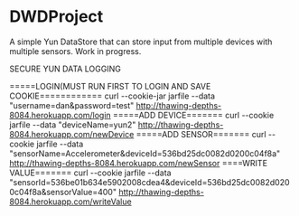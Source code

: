 DWDProject
===========

A simple Yun DataStore that can store input from multiple devices with multiple sensors. Work in progress.


SECURE YUN DATA LOGGING

=====LOGIN(MUST RUN FIRST TO LOGIN AND SAVE COOKIE============
curl --cookie-jar jarfile --data "username=dan&password=test" http://thawing-depths-8084.herokuapp.com/login
=====ADD DEVICE=======
curl --cookie jarfile --data "deviceName=yun2" http://thawing-depths-8084.herokuapp.com/newDevice
=====ADD SENSOR=======
curl --cookie jarfile --data "sensorName=Accelerometer&deviceId=536bd25dc0082d0200c04f8a" http://thawing-depths-8084.herokuapp.com/newSensor
====WRITE VALUE=======
curl --cookie jarfile --data "sensorId=536be01b634e5902008cdea4&deviceId=536bd25dc0082d0200c04f8a&sensorValue=400" http://thawing-depths-8084.herokuapp.com/writeValue


